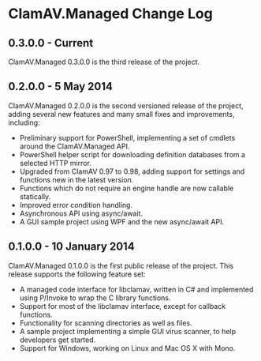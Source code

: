 ClamAV.Managed Change Log
=========================

0.3.0.0 - Current
-----------------

ClamAV.Managed 0.3.0.0 is the third release of the project.

0.2.0.0 - 5 May 2014
--------------------

ClamAV.Managed 0.2.0.0 is the second versioned release of the project, adding
several new features and many small fixes and improvements, including:

 * Preliminary support for PowerShell, implementing a set of cmdlets around the
   ClamAV.Managed API.
 * PowerShell helper script for downloading definition databases from a
   selected HTTP mirror.
 * Upgraded from ClamAV 0.97 to 0.98, adding support for settings and functions
   new in the latest version.
 * Functions which do not require an engine handle are now callable statically.
 * Improved error condition handling.
 * Asynchronous API using async/await.
 * A GUI sample project using WPF and the new async/await API.

0.1.0.0 - 10 January 2014
-------------------------

ClamAV.Managed 0.1.0.0 is the first public release of the project. This release
supports the following feature set:

 * A managed code interface for libclamav, written in C# and implemented using
   P/Invoke to wrap the C library functions.
 * Support for most of the libclamav interface, except for callback functions.
 * Functionality for scanning directories as well as files.
 * A sample project implementing a simple GUI virus scanner, to help developers
   get started.
 * Support for Windows, working on Linux and Mac OS X with Mono.
